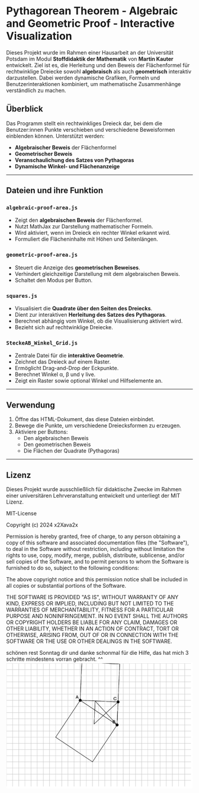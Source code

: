 # Pythagorean Theorem - Algebraic and Geometric Proof - Interactive Visualization



Dieses Projekt wurde im Rahmen einer Hausarbeit an der Universität Potsdam im Modul **Stoffdidaktik der Mathematik** von **Martin Kauter** entwickelt. Ziel ist es, die Herleitung und den Beweis der Flächenformel für rechtwinklige Dreiecke sowohl **algebraisch** als auch **geometrisch** interaktiv darzustellen. Dabei werden dynamische Grafiken, Formeln und Benutzerinteraktionen kombiniert, um mathematische Zusammenhänge verständlich zu machen.

## Überblick

Das Programm stellt ein rechtwinkliges Dreieck dar, bei dem die Benutzer:innen Punkte verschieben und verschiedene Beweisformen einblenden können. Unterstützt werden:

- **Algebraischer Beweis** der Flächenformel
- **Geometrischer Beweis**
- **Veranschaulichung des Satzes von Pythagoras**
- **Dynamische Winkel- und Flächenanzeige**

---

## Dateien und ihre Funktion

### `algebraic-proof-area.js`
- Zeigt den **algebraischen Beweis** der Flächenformel.
- Nutzt MathJax zur Darstellung mathematischer Formeln.
- Wird aktiviert, wenn im Dreieck ein rechter Winkel erkannt wird.
- Formuliert die Flächeninhalte mit Höhen und Seitenlängen.

### `geometric-proof-area.js`
- Steuert die Anzeige des **geometrischen Beweises**.
- Verhindert gleichzeitige Darstellung mit dem algebraischen Beweis.
- Schaltet den Modus per Button.

### `squares.js`
- Visualisiert die **Quadrate über den Seiten des Dreiecks**.
- Dient zur interaktiven **Herleitung des Satzes des Pythagoras**.
- Berechnet abhängig vom Winkel, ob die Visualisierung aktiviert wird.
- Bezieht sich auf rechtwinklige Dreiecke.

### `SteckeAB_Winkel_Grid.js`
- Zentrale Datei für die **interaktive Geometrie**.
- Zeichnet das Dreieck auf einem Raster.
- Ermöglicht Drag-and-Drop der Eckpunkte.
- Berechnet Winkel α, β und γ live.
- Zeigt ein Raster sowie optional Winkel und Hilfselemente an.

---

## Verwendung

1. Öffne das HTML-Dokument, das diese Dateien einbindet.
2. Bewege die Punkte, um verschiedene Dreiecksformen zu erzeugen.
3. Aktiviere per Buttons:
    - Den algebraischen Beweis
    - Den geometrischen Beweis
    - Die Flächen der Quadrate (Pythagoras)

---

## Lizenz

Dieses Projekt wurde ausschließlich für didaktische Zwecke im Rahmen einer universitären Lehrveranstaltung entwickelt und unterliegt der MIT Lizenz.

MIT-License

Copyright (c) 2024 x2Xava2x

Permission is hereby granted, free of charge, to any person obtaining a copy
of this software and associated documentation files (the "Software"), to deal
in the Software without restriction, including without limitation the rights
to use, copy, modify, merge, publish, distribute, sublicense, and/or sell
copies of the Software, and to permit persons to whom the Software is
furnished to do so, subject to the following conditions:

The above copyright notice and this permission notice shall be included in all
copies or substantial portions of the Software.

THE SOFTWARE IS PROVIDED "AS IS", WITHOUT WARRANTY OF ANY KIND, EXPRESS OR
IMPLIED, INCLUDING BUT NOT LIMITED TO THE WARRANTIES OF MERCHANTABILITY,
FITNESS FOR A PARTICULAR PURPOSE AND NONINFRINGEMENT. IN NO EVENT SHALL THE
AUTHORS OR COPYRIGHT HOLDERS BE LIABLE FOR ANY CLAIM, DAMAGES OR OTHER
LIABILITY, WHETHER IN AN ACTION OF CONTRACT, TORT OR OTHERWISE, ARISING FROM,
OUT OF OR IN CONNECTION WITH THE SOFTWARE OR THE USE OR OTHER DEALINGS IN THE
SOFTWARE.


schönen rest Sonntag dir und danke schonmal für die Hilfe, das hat mich 3 schritte mindestens vorran gebracht. ^^
![screen](./imgs/Screenshot%202025-03-23%20191502.png)
